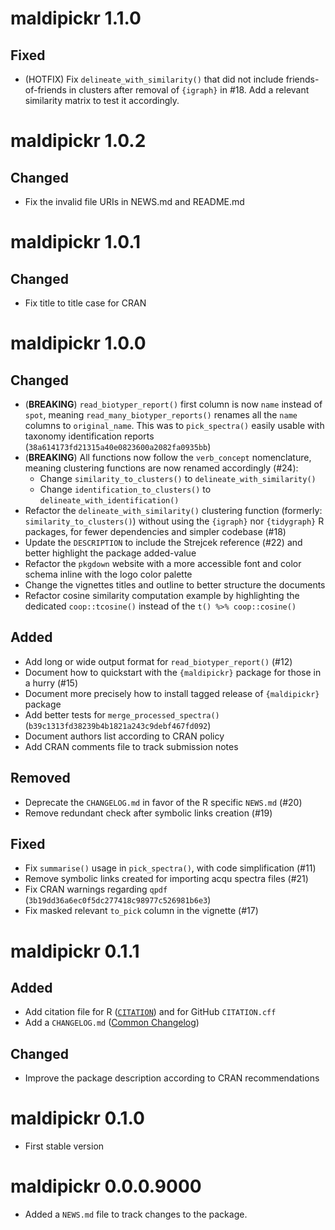# maldipickr 1.1.0

## Fixed

* (HOTFIX) Fix `delineate_with_similarity()` that did not include friends-of-friends in clusters after removal of `{igraph}` in #18. Add a relevant similarity matrix to test it accordingly.

# maldipickr 1.0.2

## Changed

* Fix the invalid file URIs in NEWS.md and README.md

# maldipickr 1.0.1

## Changed

* Fix title to title case for CRAN

# maldipickr 1.0.0

## Changed

* (**BREAKING**) `read_biotyper_report()` first column is now `name` instead of `spot`, meaning `read_many_biotyper_reports()` renames all the `name` columns to `original_name`. This was to `pick_spectra()` easily usable with taxonomy identification reports (`38a614173fd21315a40e0823600a2082fa0935bb`)
* (**BREAKING**) All functions now follow the `verb_concept` nomenclature, meaning clustering functions are now renamed accordingly (#24):
    -  Change `similarity_to_clusters()` to `delineate_with_similarity()`
    -  Change `identification_to_clusters()` to `delineate_with_identification()`
* Refactor the `delineate_with_similarity()` clustering function (formerly: `similarity_to_clusters()`) without using the `{igraph}` nor `{tidygraph}` R packages, for fewer dependencies and simpler codebase (#18)
* Update the `DESCRIPTION` to include the Strejcek reference (#22) and better highlight the package added-value
* Refactor the `pkgdown` website with a more accessible font and color schema inline with the logo color palette
* Change the vignettes titles and outline to better structure the documents
* Refactor cosine similarity computation example by highlighting the dedicated `coop::tcosine()` instead of the `t() %>% coop::cosine()`

## Added

* Add long or wide output format for `read_biotyper_report()` (#12)
* Document how to quickstart with the `{maldipickr}` package for those in a hurry (#15)
* Document more precisely how to install tagged release of `{maldipickr}` package 
* Add better tests for `merge_processed_spectra()` (`b39c1313fd38239b4b1821a243c9debf467fd092`)
* Document authors list according to CRAN policy
* Add CRAN comments file to track submission notes

## Removed

* Deprecate the `CHANGELOG.md` in favor of the R specific `NEWS.md` (#20)
* Remove redundant check after symbolic links creation (#19)

## Fixed

* Fix `summarise()` usage in `pick_spectra()`, with code simplification (#11)
* Remove symbolic links created for importing acqu spectra files (#21)
* Fix CRAN warnings regarding `qpdf` (`3b19dd36a6ec0f5dc277418c98977c526981b6e3`)
* Fix masked relevant `to_pick` column in the vignette (#17)

# maldipickr 0.1.1

## Added

* Add citation file for R ([`CITATION`](https://clavellab.github.io/maldipickr/authors.html#citation)) and for GitHub `CITATION.cff`
* Add a `CHANGELOG.md` ([Common Changelog](https://common-changelog.org))

## Changed

* Improve the package description according to CRAN recommendations

# maldipickr 0.1.0

* First stable version

# maldipickr 0.0.0.9000

* Added a `NEWS.md` file to track changes to the package.
